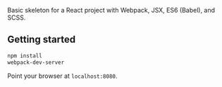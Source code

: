 Basic skeleton for a React project with Webpack, JSX, ES6 (Babel), and SCSS.

## Getting started

```bash
npm install
webpack-dev-server
```

Point your browser at `localhost:8080`.
